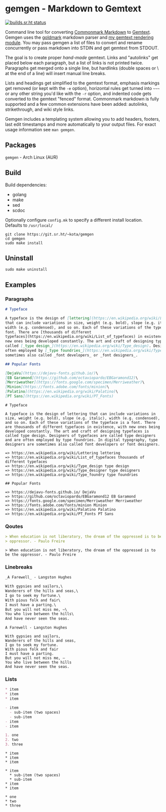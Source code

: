 # gemgen - Markdown to Gemtext

[![builds.sr.ht status](https://builds.sr.ht/~kota/gemgen.svg)](https://builds.sr.ht/~kota/gemgen)

Command line tool for converting [Commonmark Markdown](https://commonmark.org/)
to [Gemtext](https://gemini.circumlunar.space/docs/gemtext.gmi). Gemgen uses the
[goldmark](https://pkg.go.dev/github.com/yuin/goldmark) markdown parser and [my
gemtext rendering module](https://git.sr.ht/~kota/goldmark-gemtext/). You may
pass gemgen a list of files to convert and rename concurrently or pass markdown
into STDIN and get gemtext from STDOUT.

The goal is to create proper _hand-made_ gemtext. Links and "autolinks" get
placed below each paragraph, but a list of links is not printed twice.
Paragraphs get merged onto a single line, but hardlinks (double spaces or \ at
the end of a line) will insert manual line breaks.

Lists and headings get simplified to the gemtext format, emphasis markings get
removed (or kept with the `-e` option), horizontal rules get turned into `~~~`
or any other string you'd like with the `-r` option, and indented code gets
converted to the gemtext "fenced" format. Commonmark markdown is fully supported
and a few common extensions have been added: autolinks, strikethrough, and wiki
style links.

Gemgen includes a templating system allowing you to add headers, footers, last
edit timestamps and more automatically to your output files. For exact usage
information see `man gemgen`.

## Packages

`gemgen` - Arch Linux (AUR)

## Build

Build dependencies:  
 * golang
 * make
 * sed
 * scdoc

Optionally configure `config.mk` to specify a different install location.  
Defaults to `/usr/local/`

```
git clone https://git.sr.ht/~kota/gemgen
cd gemgen
sudo make install
```

## Uninstall

`sudo make uninstall`

## Examples

### Paragraphs
```md
# Typeface

A typeface is the design of [lettering](https://en.wikipedia.org/wiki/Lettering)
that can include variations in size, weight (e.g. bold), slope (e.g. italic),
width (e.g. condensed), and so on. Each of these variations of the typeface is a
font. There are [thousands of different
typefaces](https://en.wikipedia.org/wiki/List_of_typefaces) in existence, with
new ones being developed constantly. The art and craft of designing typefaces is
called [_type design_](https://en.wikipedia.org/wiki/Type_design). Designers of typefaces are called [_type designers_](https://en.wikipedia.org/wiki/Type_designer) and are
often employed by [_type foundries_](https://en.wikipedia.org/wiki/Type_foundry). In digital typography, type designers are
sometimes also called _font developers_ or _font designers_.

## Popular Fonts

[DejaVu](https://dejavu-fonts.github.io/)\
[EB Garamond](https://github.com/octaviopardo/EBGaramond12)\
[Merriweather](https://fonts.google.com/specimen/Merriweather)\
[Minion](https://fonts.adobe.com/fonts/minion)\
[Palatino](https://en.wikipedia.org/wiki/Palatino)\
[PT Sans](https://en.wikipedia.org/wiki/PT_Fonts)
```
```gemtext
# Typeface

A typeface is the design of lettering that can include variations in size, weight (e.g. bold), slope (e.g. italic), width (e.g. condensed), and so on. Each of these variations of the typeface is a font. There are thousands of different typefaces in existence, with new ones being developed constantly. The art and craft of designing typefaces is called type design. Designers of typefaces are called type designers and are often employed by type foundries. In digital typography, type designers are sometimes also called font developers or font designers.

=> https://en.wikipedia.org/wiki/Lettering lettering
=> https://en.wikipedia.org/wiki/List_of_typefaces thousands of different typefaces
=> https://en.wikipedia.org/wiki/Type_design type design
=> https://en.wikipedia.org/wiki/Type_designer type designers
=> https://en.wikipedia.org/wiki/Type_foundry type foundries

## Popular Fonts

=> https://dejavu-fonts.github.io/ DejaVu
=> https://github.com/octaviopardo/EBGaramond12 EB Garamond
=> https://fonts.google.com/specimen/Merriweather Merriweather
=> https://fonts.adobe.com/fonts/minion Minion
=> https://en.wikipedia.org/wiki/Palatino Palatino
=> https://en.wikipedia.org/wiki/PT_Fonts PT Sans
```

### Qoutes
```md
> When education is not liberatory, the dream of the oppressed is to be the
> oppressor. - Paulo Freire
```
```gemtext
> When education is not liberatory, the dream of the oppressed is to be the oppressor. - Paulo Freire
```

### Linebreaks
```md
_A Farewell_ - Langston Hughes

With gypsies and sailors,\
Wanderers of the hills and seas,\
I go to seek my fortune.\
With pious folk and fair\
I must have a parting.\
But you will not miss me, —\
You who live between the hills\
And have never seen the seas.
```
```gemtext
A Farewell - Langston Hughes

With gypsies and sailors,
Wanderers of the hills and seas,
I go to seek my fortune.
With pious folk and fair
I must have a parting.
But you will not miss me, —
You who live between the hills
And have never seen the seas.
```

### Lists
```md
* item
* item
* item

- item
  - sub-item (two spaces)
  - sub-item
- item
- item

1. one
2. two
3. three
```
```gemtext
* item
* item
* item

* item
  * sub-item (two spaces)
  * sub-item
* item
* item

* one
* two
* three
```
